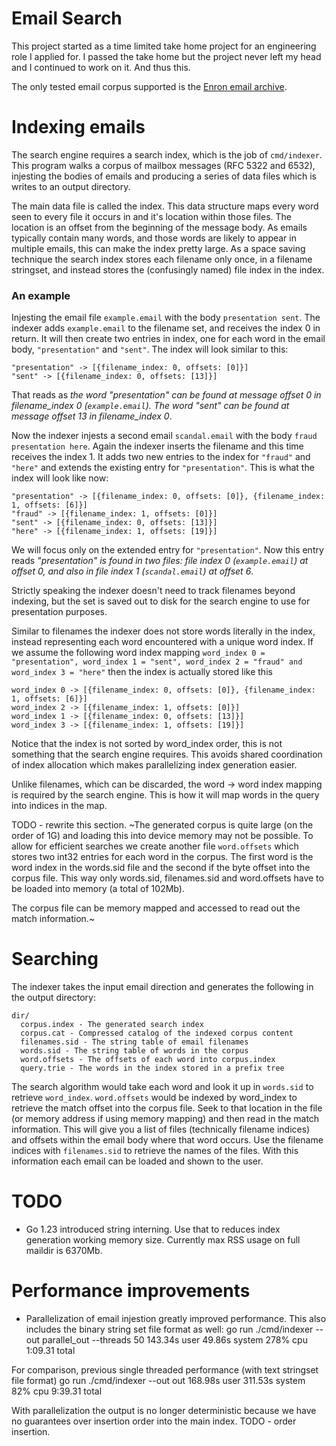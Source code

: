 # Email Search

This project started as a time limited take home project for an engineering role I applied for. I passed the take home but the project never left my head and I continued to work on it. And thus this.

The only tested email corpus supported is the [Enron email archive](https://www.cs.cmu.edu/~enron/enron_mail_20150507.tar.gz).

# Indexing emails

The search engine requires a search index, which is the job of `cmd/indexer`. This program walks a corpus of mailbox messages (RFC 5322 and 6532), injesting the bodies of emails and producing a series of data files which is writes to an output directory.

The main data file is called the index. This data structure maps every word seen to every file it occurs in and it's location within those files. The location is an offset from the beginning of the message body. As emails typically contain many words, and those words are likely to appear in multiple emails, this can make the index pretty large. As a space saving technique the search index stores each filename only once, in a filename stringset, and instead stores the (confusingly named) file index in the index.

### An example

Injesting the email file `example.email` with the body `presentation sent`. The indexer adds `example.email` to the filename set, and receives the index 0 in return. It will then create two entries in index, one for each word in the email body, `"presentation"` and `"sent"`. The index will look similar to this:

```
"presentation" -> [{filename_index: 0, offsets: [0]}]
"sent" -> [{filename_index: 0, offsets: [13]}]
```

That reads as *the word "presentation" can be found at message offset 0 in filename_index 0 (`example.email`). The word "sent" can be found at message offset 13 in filename_index 0*.

Now the indexer injests a second email `scandal.email` with the body `fraud presentation here`. Again the indexer inserts the filename and this time receives the index 1. It adds two new entries to the index for `"fraud"` and `"here"` and extends the existing entry for `"presentation"`. This is what the index will look like now:

```
"presentation" -> [{filename_index: 0, offsets: [0]}, {filename_index: 1, offsets: [6]}]
"fraud" -> [{filename_index: 1, offsets: [0]}]
"sent" -> [{filename_index: 0, offsets: [13]}]
"here" -> [{filename_index: 1, offsets: [19]}]
```

We will focus only on the extended entry for `"presentation"`. Now this entry reads *"presentation" is found in two files: file index 0 (`example.email`) at offset 0, and also in file index 1 (`scandal.email`) at offset 6*.

Strictly speaking the indexer doesn't need to track filenames beyond indexing, but the set is saved out to disk for the search engine to use for presentation purposes.

Similar to filenames the indexer does not store words literally in the index, instead representing each word encountered with a unique word index. If we assume the following word index mapping `word_index 0 = "presentation", word_index 1 = "sent", word_index 2 = "fraud" and word_index 3 = "here"` then the index is actually stored like this

```
word_index 0 -> [{filename_index: 0, offsets: [0]}, {filename_index: 1, offsets: [6]}]
word_index 2 -> [{filename_index: 1, offsets: [0]}]
word_index 1 -> [{filename_index: 0, offsets: [13]}]
word_index 3 -> [{filename_index: 1, offsets: [19]}]
```

Notice that the index is not sorted by word_index order, this is not something that the search engine requires. This avoids shared coordination of index allocation which makes parallelizing index generation easier.

Unlike filenames, which can be discarded, the word -> word index mapping is required by the search engine. This is how it will map words in the query into indices in the map.

TODO - rewrite this section. ~The generated corpus is quite large (on the order of 1G) and loading this into device memory may not be possible. To allow for efficient searches we create another file `word.offsets` which stores two int32 entries for each word in the corpus. The first word is the word index in the words.sid file and the second if the byte offset into the corpus file. This way only words.sid, filenames.sid and word.offsets have to be loaded into memory (a total of 102Mb).

The corpus file can be memory mapped and accessed to read out the match information.~

# Searching

The indexer takes the input email direction and generates the following in the output directory:
```
dir/
  corpus.index - The generated search index
  corpus.cat - Compressed catalog of the indexed corpus content
  filenames.sid - The string table of email filenames
  words.sid - The string table of words in the corpus
  word.offsets - The offsets of each word into corpus.index
  query.trie - The words in the index stored in a prefix tree
```

The search algorithm would take each word and look it up in `words.sid` to retrieve `word_index`. `word.offsets` would be indexed by word_index to retrieve the match offset into the corpus file. Seek to that location in the file (or memory address if using memory mapping) and then read in the match information. This will give you a list of files (technically filename indices) and offsets within the email body where that word occurs. Use the filename indices with `filenames.sid` to retrieve the names of the files. With this information each email can be loaded and shown to the user.

# TODO

* Go 1.23 introduced string interning. Use that to reduces index generation working memory size. Currently max RSS usage on full maildir is 6370Mb.

# Performance improvements

* Parallelization of email injestion greatly improved performance. This also includes the binary string set file format as well:
go run ./cmd/indexer --out parallel_out --threads 50  143.34s user 49.86s system 278% cpu 1:09.31 total

For comparison, previous single threaded performance (with text stringset file format)
go run ./cmd/indexer --out out  168.98s user 311.53s system 82% cpu 9:39.31 total

With parallelization the output is no longer deterministic because we have no guarantees over insertion order into the main index. TODO - order insertion.